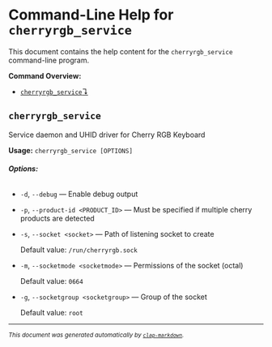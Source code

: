 # Command-Line Help for `cherryrgb_service`

This document contains the help content for the `cherryrgb_service` command-line program.

**Command Overview:**

* [`cherryrgb_service`↴](#cherryrgb_service)

## `cherryrgb_service`

Service daemon and UHID driver for Cherry RGB Keyboard

**Usage:** `cherryrgb_service [OPTIONS]`

###### **Options:**

* `-d`, `--debug` — Enable debug output
* `-p`, `--product-id <PRODUCT_ID>` — Must be specified if multiple cherry products are detected
* `-s`, `--socket <socket>` — Path of listening socket to create

  Default value: `/run/cherryrgb.sock`
* `-m`, `--socketmode <socketmode>` — Permissions of the socket (octal)

  Default value: `0664`
* `-g`, `--socketgroup <socketgroup>` — Group of the socket

  Default value: `root`



<hr/>

<small><i>
    This document was generated automatically by
    <a href="https://crates.io/crates/clap-markdown"><code>clap-markdown</code></a>.
</i></small>
